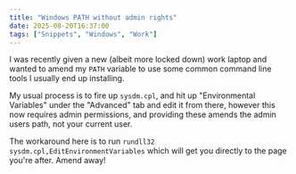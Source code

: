```yaml
---
title: "Windows PATH without admin rights"
date: 2025-08-20T16:37:00
tags: ["Snippets", "Windows", "Work"]
---
```


I was recently given a new (albeit more locked down) work laptop and wanted to amend my `PATH` variable to use some common command line tools I usually end up installing.

My usual process is to fire up `sysdm.cpl`, and hit up "Environmental Variables" under the "Advanced" tab and edit it from there, however this now requires admin permissions, and providing these amends the admin users path, not your current user.

The workaround here is to run `rundll32 sysdm.cpl,EditEnvironmentVariables` which will get you directly to the page you're after. Amend away!